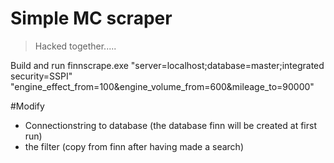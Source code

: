 # Simple MC scraper
> Hacked together.....

Build and run
finnscrape.exe "server=localhost;database=master;integrated security=SSPI"  "engine_effect_from=100&engine_volume_from=600&mileage_to=90000"

#Modify
- Connectionstring to database (the database finn will be created at first run)
- the filter (copy from finn after having made a search)

